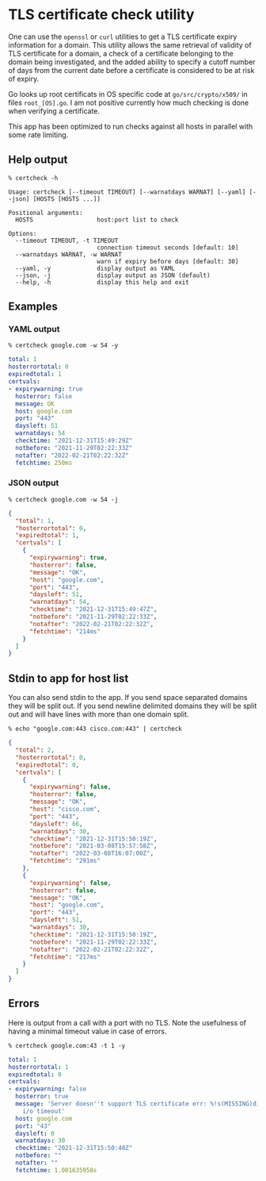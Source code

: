 # TLS certificate check utility

One can use the `openssl` or `curl` utilities to get a TLS certificate expiry
information for a domain. This utility allows the same retrieval of validity of
TLS certificate for a domain, a check of a certificate belonging to the domain
being investigated, and the added ability to specify a cutoff number of days
from the current date before a certificate is considered to be at risk of
expiry.

Go looks up root certificats in OS specific code at `go/src/crypto/x509/` in
files `root_[OS].go`. I am not positive currently how much checking is done when
verifying a certificate.

This app has been optimized to run checks against all hosts in parallel with
some rate limiting.

## Help output

`% certcheck -h`
```
Usage: certcheck [--timeout TIMEOUT] [--warnatdays WARNAT] [--yaml] [--json] [HOSTS [HOSTS ...]]

Positional arguments:
  HOSTS                  host:port list to check

Options:
  --timeout TIMEOUT, -t TIMEOUT
                         connection timeout seconds [default: 10]
  --warnatdays WARNAT, -w WARNAT
                         warn if expiry before days [default: 30]
  --yaml, -y             display output as YAML
  --json, -j             display output as JSON (default)
  --help, -h             display this help and exit
```

## Examples

### YAML output

`% certcheck google.com -w 54 -y`
```yaml
total: 1
hosterrortotal: 0
expiredtotal: 1
certvals:
- expirywarning: true
  hosterror: false
  message: OK
  host: google.com
  port: "443"
  daysleft: 51
  warnatdays: 54
  checktime: "2021-12-31T15:49:29Z"
  notbefore: "2021-11-29T02:22:33Z"
  notafter: "2022-02-21T02:22:32Z"
  fetchtime: 250ms
```

### JSON output

`% certcheck google.com -w 54 -j`
```json
{
  "total": 1,
  "hosterrortotal": 0,
  "expiredtotal": 1,
  "certvals": [
    {
      "expirywarning": true,
      "hosterror": false,
      "message": "OK",
      "host": "google.com",
      "port": "443",
      "daysleft": 51,
      "warnatdays": 54,
      "checktime": "2021-12-31T15:49:47Z",
      "notbefore": "2021-11-29T02:22:33Z",
      "notafter": "2022-02-21T02:22:32Z",
      "fetchtime": "214ms"
    }
  ]
}
```

## Stdin to app for host list

You can also send stdin to the app. If you send space separated domains they
will be split out. If you send newline delimited domains they will be split out
and will have lines with more than one domain split.

`% echo "google.com:443 cisco.com:443" | certcheck`
```json
{
  "total": 2,
  "hosterrortotal": 0,
  "expiredtotal": 0,
  "certvals": [
    {
      "expirywarning": false,
      "hosterror": false,
      "message": "OK",
      "host": "cisco.com",
      "port": "443",
      "daysleft": 66,
      "warnatdays": 30,
      "checktime": "2021-12-31T15:50:19Z",
      "notbefore": "2021-03-08T15:57:58Z",
      "notafter": "2022-03-08T16:07:00Z",
      "fetchtime": "291ms"
    },
    {
      "expirywarning": false,
      "hosterror": false,
      "message": "OK",
      "host": "google.com",
      "port": "443",
      "daysleft": 51,
      "warnatdays": 30,
      "checktime": "2021-12-31T15:50:19Z",
      "notbefore": "2021-11-29T02:22:33Z",
      "notafter": "2022-02-21T02:22:32Z",
      "fetchtime": "217ms"
    }
  ]
}
```

## Errors

Here is output from a call with a port with no TLS. Note the usefulness of
having a minimal timeout value in case of errors.

`% certcheck google.com:43 -t 1 -y`
```YAML
total: 1
hosterrortotal: 1
expiredtotal: 0
certvals:
- expirywarning: false
  hosterror: true
  message: 'Server doesn''t support TLS certificate err: %!s(MISSING)dial tcp 142.251.41.78:43:
    i/o timeout'
  host: google.com
  port: "43"
  daysleft: 0
  warnatdays: 30
  checktime: "2021-12-31T15:50:40Z"
  notbefore: ""
  notafter: ""
  fetchtime: 1.001635958s
```